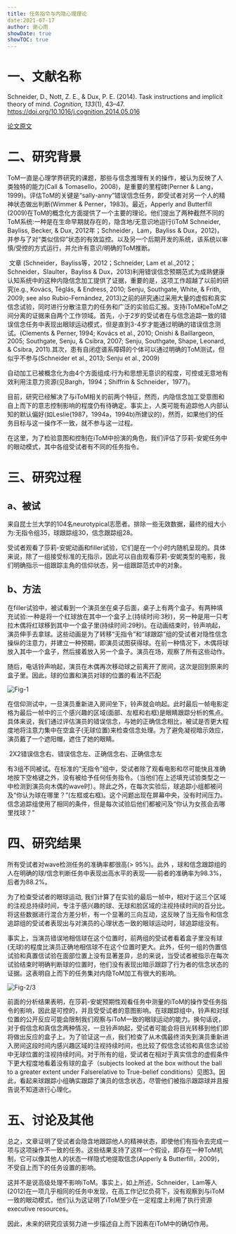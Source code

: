 ```yaml
---
title: 任务指令与内隐心理理论
date:2021-07-17
author: 谢心雨
showDate: true
showTOC: true
---
```


# 一、文献名称

Schneider, D., Nott, Z. E., & Dux, P. E. (2014). Task instructions and implicit theory of mind. *Cognition, 133*(1), 43–47. https://doi.org/10.1016/j.cognition.2014.05.016 

[论文原文](../Source_Files/2021-07-18-XXY1.pdf)

# 二、研究背景

​		ToM一直是心理学界研究的课题，那些与信念推理有关的操作，被认为反映了人类独特的能力(Call & Tomasello，2008)，是重要的里程碑(Perner & Lang，1999)。评估ToM的关键是“sally-anny”错误信念任务，即受试者对另一个人的精神状态做出判断(Wimmer & Perner，1983)。最近，Apperly and Butterfill (2009)在ToM的概念化方面提供了一个主要的理论。他们提出了两种截然不同的ToM系统:一种是在生命早期就存在的，隐含地/无意识地运行(iToM Schneider, Bayliss, Becker, & Dux, 2012年；Schneider，Lam，Bayliss & Dux，2012)，并参与了对“类似信仰”状态的有效监控。以及另一个后期开发的系统，该系统以审慎/受控的方式运行，并允许有意识/明确的ToM推断。

​	文章 (Schneider，Bayliss等，2012；Schneider, Lam et al.,2012；Schneider，Slaulter，Bayliss & Dux，2013)利用错误信念预期范式为成熟健康认知系统中的这种内隐信念加工提供了证据，重要的是，这项工作超越了以前的研究(e.g., Kovács, Téglás, & Endress, 2010; Senju, Southgate, White, & Frith, 2009; see also Rubio-Fernández, 2013)之前的研究通过采用大量的虚假和真实信念试验，同时进行分散注意力的任务和广泛的实验后汇报。支持iToM和eToM之间分离的证据来自两个工作领域。首先，小于2岁的受试者在与信念追踪一致的错误信念任务中表现出眼球运动模式，但是直到3-4岁才能通过明确的错误信念测试。(Clements & Perner, 1994; Kovács et al., 2010; Onishi & Baillargeon, 2005; Southgate, Senju, & Csibra, 2007; Senju, Southgate, Shape, Leonard, & Csibra, 2011).其次，患有自闭症谱系障碍的个体可以通过明确的ToM测试，但似乎不参与(Schneider et al., 2013; Senju et al., 2009)

​		自动加工已被概念化为由4个方面组成:行为和思想无意识的程度，可控或无意地有效利用注意力资源(见Bargh，1994；Shiffrin & Schneider，1977)。

​		目前，研究已经解决了与iToM相关的前两个特征，然而，内隐信念加工受意图和自上而下的意志控制影响的程度仍有待确定。事实上，人类可能有追踪他人内部认知的默认偏好(如Leslie(1987，1994a，1994b)所建议的)，然而，如果他们的任务目标与这一操作不一致，就不参与这一过程。

​	在这里，为了检验意图和控制在iToM中扮演的角色，我们评估了莎莉-安妮任务中的眼动模式，其中各组受试者有不同的任务指令。

# 三、研究过程

## a、被试

来自昆士兰大学的104名neurotypical志愿者。排除一些无效数据，最终的组大小为:无指令组35，球跟踪组30，信念跟踪组28。

受试者观看了莎莉-安妮动画和filler试验，它们是在一个小时内随机呈现的。具体来说，除了一组接受标准的无指示，因此可以自由观看莎莉-安妮类型的电影，我们明确指示一组跟踪主角的信仰状态，另一组跟踪范式中的对象。

## b、方法

​		在filler试验中，被试看到一个演员坐在桌子后面，桌子上有两个盒子。有两种填充试验:一种是将一个红球放在其中一个盒子上(持续时间:3秒)，另一种是用一只考拉木偶将红球移到其中一个盒子里(持续时间:29秒)。在动画结束时，铃声响起，演员伸手去拿球。这些动画是为了转移“无指令”和“球跟踪”组的受试者对隐性信念操纵的注意力，并建立一种预期，即演员试图获得球。在前一种情况下，木偶将球放入其中一个盒子，然后接着放入另一个盒子。演员在场，观察了所有这些动作。

​		随后，电话铃声响起，演员在木偶再次移动球之前离开了房间，这次是回到原来的盒子里。因此，球的位置和演员对球的位置的看法不匹配

![Fig-1](../Supporting_Information/2021-07-18-XXY1-Fig-1.png)

​		在信仰测试中，一旦演员重新进入房间坐下，铃声就会响起。此时最后一帧电影定格为最后一帧中的三个感兴趣的区域(面部、左框和右框)是眼睛跟踪分析的焦点。具体来说，我们通过评估演员的错误信念，与她的正确信念相比，被试是否更大程度地将注意力集中在空盒子(无球位置)来检查信念处理。为了避免凝视暗示效应，演员戴了一个遮阳帽，遮住了她的眼睛。

​	 2X2错误信念右、错误信念左、正确信念右、正确信念左

​	有3组不同被试。在标准的“无指令”组中，受试者除了观看电影和尽可能快且准确地按下空格键之外，没有被给予任何任务指令。（当他们在上述填充试验类型之一中检测到演员向木偶的wave时）。除此之外，在每次实验后，球追踪小组都被问及“你认为球在哪里？”(左框或右框)。这个问题出现在屏幕中央，没有时间压力。信念追踪组使用了相同的条件，但是每次试验后他们都被问及“你认为女孩会去哪里找球？”

# 四、研究结果

所有受试者对wave检测任务的准确率都很高(> 95%)。此外 ，球和信念跟踪组的人在明确的球/信念判断任务中表现出高水平的表现——前者的准确率为98.3%，后者为88.2%。

为了检查受试者的眼球运动, 我们计算了在实验的最后一帧中，相对于这三个区域的注视总持续时间，专注于感兴趣的球、无球和脸区域的注视持续时间的百分比。将这些数据进行混合方差分析，有一个显著的三向互动，这反映了当无指令和信念追踪组的受试者表现出与对演员的心理状态一致的眼球运动时，球追踪组没有。

事实上，当演员错误地相信球在这个位置时，前两组的受试者看着盒子里没有球(无球)的程度比演员正确地相信球不在这个位置时更大。此外，任何一组的伪置信试验和真置信试验在面部位置上没有显著差异，总的来说，当受试者被指示在每次试验结束时明确判断球的位置时，他们没有表现出暗示跟踪了行为者的信念状态的证据。这表明自上而下的任务集对内隐ToM加工有很大的影响。

![Fig-2/3](../Supporting_Information/2021-07-18-XXY1-Fig-2-3.png)

​		前面的分析结果表明，在莎莉-安妮预期性观看任务中测量的iToM的操作受任务指令的影响，因此是可控的，并且受受试者的意图影响。在球跟踪组中，铃声和对球位置的公开反应可能会限制我们观察与iToM一致的眼球运动的能力。换句话说，对于假信念和真信念两种情况，一旦铃声响起，受试者可能会将目光转移到他们即将做出反应的盒子上。为了验证这一点，我们检查了从木偶最终消失到演员重新进入房间这段时间内感兴趣区域的注视持续时间，也比较了假信念试验和真信念试验中无球位置的注视持续时间。对于所有的组，受试者在相对于真实信念的虚假条件下更大程度地看着没有球的盒子（subjects looked at the box without the ball to a greater extent under Falserelative to True-belief conditions）见图3。因此，看起来球跟踪小组确实跟踪了演员的信念状态，尽管他们被指示跟踪球并且报告说不知道进行心理化。

# 五、讨论及其他

总之，文章证明了受试者会隐含地跟踪他人的精神状态，即使他们有指令去完成一项与这项操作不一致的任务。这些结果支持了这样一个假设，即存在一种ToM机制，它可以像其他人的状态一样隐式地提取信念(Apperly & Butterfill，2009)，不受自上而下的任务设置的影响。

这并不是说高级处理不影响iToM。事实上，如上所述，Schneider，Lam等人(2012)在一项几乎相同的任务中发现，在高工作记忆负荷下，没有观察到与iToM一致的眼动模式，他们认为这证明了iToM至少在一定程度上利用了执行资源executive resources。

因此，未来的研究应该努力进一步描述自上而下因素在iToM中的确切作用。

